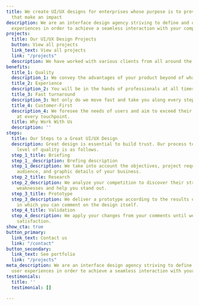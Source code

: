 ```yaml
---
title: We create UI/UX designs for enterprises whose purpose is to provide products
  that make an impact
description: We are an interface design agency striving to define and develop user
  experiences in order to achieve a seamless interaction with your company.
projects:
  title: Our UI/UX Design Projects
  button: View all projects
  link_text: View all projects
  link: "/projects"
  description: We have worked with various clients from all around the world.
benefits:
  title_1: Quality
  description_1: We convey the advantages of your product beyond of what is obvious.
  title_2: Experience
  description_2: You will be in the hands of professionals at all times.
  title_3: Fast turnaround
  description_3: Not only do we move fast and take you along every step of the way.
  title_4: Customer-First
  description_4: We foresee the needs of users and aim to exceed their expectations
    at every touchpoint.
  title: Why Work With Us
  description: ''
steps:
  title: Our Steps to a Great UI/UX Design
  description: Great design is essential to build trust. Our process to achieve that
    level of quality is as follows.
  step_1_title: Briefing
  step_1__description: Brefing description
  step_1_description: We take into account the objectives, project requirements, target
    audience, and graphic details of your business.
  step_2_title: Research
  step_2_description: We analyze your competition to discover their strengths and
    weaknesses and help you stand out.
  step_3_title: Prototype
  step_3_description: We deliver a prototype according to the results of our research
    in which you can comment on the design itself.
  step_4_title: Validation
  step_4_description: We apply your changes from your comments until we get your total
    satisfaction.
show_cta: true
button_primary:
  link_text: Contact us
  link: "/contact"
button_secondary:
  link_text: See portfolio
  link: "/projects"
meta_description: We are an interface design agency striving to define and develop
  user experiences in order to achieve a seamless interaction with your company.
testimonials:
  title: ''
  testimonial: []

---
```

